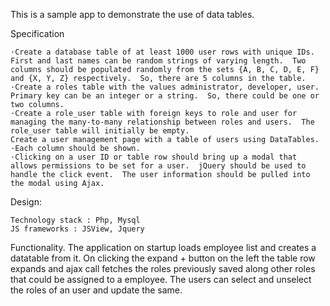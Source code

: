 This is a sample app to demonstrate the use of data tables.


Specification
 
	·Create a database table of at least 1000 user rows with unique IDs.  First and last names can be random strings of varying length.  Two columns should be populated randomly from the sets {A, B, C, D, E, F} and {X, Y, Z} respectively.  So, there are 5 columns in the table.
	·Create a roles table with the values administrator, developer, user.  Primary key can be an integer or a string.  So, there could be one or two columns.
	·Create a role_user table with foreign keys to role and user for managing the many-to-many relationship between roles and users.  The role_user table will initially be empty.
 	Create a user management page with a table of users using DataTables.
	·Each column should be shown.
	·Clicking on a user ID or table row should bring up a modal that allows permissions to be set for a user.  jQuery should be used to handle the click event.  The user information should be pulled into the modal using Ajax.
 

Design:

 	Technology stack : Php, Mysql
 	JS frameworks : JSView, Jquery

Functionality.
 	The application on startup loads employee list and creates a datatable from it. On clicking the expand + button on the left the table row expands and ajax call fetches the roles previously saved along other roles that could be assigned to a employee. The users can select and unselect the roles of an user and update the same.